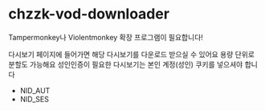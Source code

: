 # chzzk-vod-downloader
Tampermonkey나 Violentmonkey 확장 프로그램이 필요합니다!

다시보기 페이지에 들어가면 해당 다시보기를 다운로드 받으실 수 있어요
용량 단위로 분할도 가능해요
성인인증이 필요한 다시보기는 본인 계정(성인) 쿠키를 넣으셔야 합니다
- NID_AUT
- NID_SES
